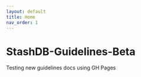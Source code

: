 ```yaml
---
layout: default
title: Home
nav_order: 1
---
```


# StashDB-Guidelines-Beta
Testing new guidelines docs using GH Pages
